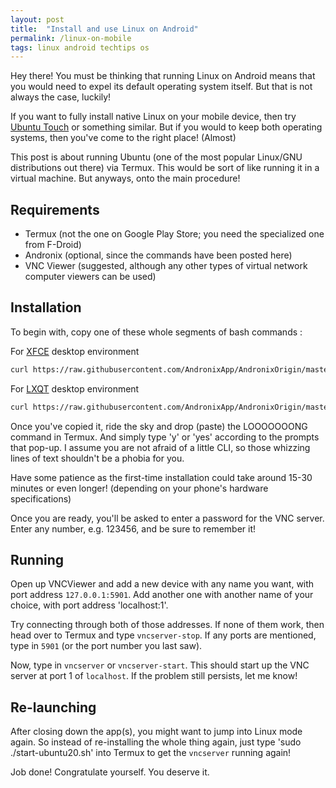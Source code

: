 ```yaml
---
layout: post
title:  "Install and use Linux on Android"
permalink: /linux-on-mobile
tags: linux android techtips os
---
```


Hey there! You must be thinking that running Linux on Android means that you would need to expel its default operating system itself. But that is not always the case, luckily!

If you want to fully install native Linux on your mobile device, then try [Ubuntu Touch]() or something similar. But if you would to keep both operating systems, then you've come to the right place! (Almost)

This post is about running Ubuntu (one of the most popular Linux/GNU distributions out there) via Termux. This would be sort of like running it in a virtual machine. But anyways, onto the main procedure!

## Requirements
- Termux (not the one on Google Play Store; you need the specialized one from F-Droid)
- Andronix (optional, since the commands have been posted here)
- VNC Viewer (suggested, although any other types of virtual network computer viewers can be used)

## Installation
To begin with, copy one of these whole segments of bash commands :

For [XFCE]() desktop environment
```bash
curl https://raw.githubusercontent.com/AndronixApp/AndronixOrigin/master/repo-fix.sh > repo.sh && chmod +x repo.sh && bash repo.sh && pkg update -y && pkg install wget curl proot tar -y && wget https://raw.githubusercontent.com/AndronixApp/AndronixOrigin/master/Installer/Ubuntu20/ubuntu20-xfce.sh -O ubuntu20-xfce.sh && chmod +x ubuntu20-xfce.sh && bash ubuntu20-xfce.sh
```

For [LXQT]() desktop environment
```bash
curl https://raw.githubusercontent.com/AndronixApp/AndronixOrigin/master/repo-fix.sh > repo.sh && chmod +x repo.sh && bash repo.sh && pkg update -y && pkg install wget curl proot tar -y && wget https://raw.githubusercontent.com/AndronixApp/AndronixOrigin/master/Installer/Ubuntu20/ubuntu20-lxqt.sh -O ubuntu20-lxqt.sh && chmod +x ubuntu20-lxqt.sh && bash ubuntu20-lxqt.sh
```

Once you've copied it, ride the sky and drop (paste) the LOOOOOOONG command in Termux. And simply type 'y' or 'yes' according to the prompts that pop-up. I assume you are not afraid of a little CLI, so those whizzing lines of text shouldn't be a phobia for you.

Have some patience as the first-time installation could take around 15-30 minutes or even longer! (depending on your phone's hardware specifications)

Once you are ready, you'll be asked to enter a password for the VNC server. Enter any number, e.g. 123456, and be sure to remember it!

## Running

Open up VNCViewer and add a new device with any name you want, with port address `127.0.0.1:5901`.
Add another one with another name of your choice, with port address 'localhost:1'.

Try connecting through both of those addresses. If none of them work, then head over to Termux and type `vncserver-stop`. If any ports are mentioned, type in `5901` (or the port number you last saw).

Now, type in `vncserver` or `vncserver-start`. This should start up the VNC server at port 1 of `localhost`. If the problem still persists, let me know!

## Re-launching

After closing down the app(s), you might want to jump into Linux mode again. So instead of re-installing the whole thing again, just type 'sudo ./start-ubuntu20.sh' into Termux to get the `vncserver` running again!

Job done! Congratulate yourself. You deserve it.

